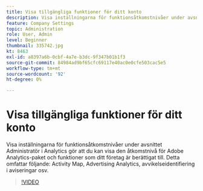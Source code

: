```yaml
---
title: Visa tillgängliga funktioner för ditt konto
description: Visa inställningarna för funktionsåtkomstnivåer under avsnittet Administratör i Analytics gör att du kan visa den åtkomstnivå för Adobe Analytics-paket och funktioner som ditt företag är berättigat till. Detta inkluderar Activity Map, Advertising Analytics, avvikelseidentifiering i varningar osv.
feature: Company Settings
topic: Administration
role: User, Admin
level: Beginner
thumbnail: 335742.jpg
kt: 8463
exl-id: a8397a6b-0cbf-4a7e-b3dc-9f347b01b1f3
source-git-commit: 84984ad9bf65cfc69117e40ac0e0cfe503cac5e5
workflow-type: tm+mt
source-wordcount: '92'
ht-degree: 0%

---
```


# Visa tillgängliga funktioner för ditt konto

Visa inställningarna för funktionsåtkomstnivåer under avsnittet Administratör i Analytics gör att du kan visa den åtkomstnivå för Adobe Analytics-paket och funktioner som ditt företag är berättigat till. Detta omfattar följande: Activity Map, Advertising Analytics, avvikelseidentifiering i aviseringar osv.

>[!VIDEO](https://video.tv.adobe.com/v/335742/?quality=12&learn=on)
